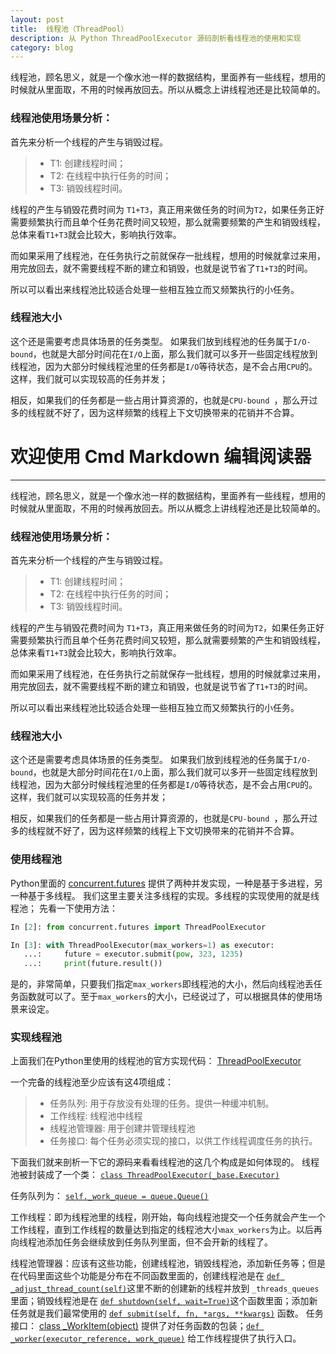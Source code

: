 ```yaml
---
layout: post
title:  线程池（ThreadPool）
description: 从 Python ThreadPoolExecutor 源码剖析看线程池的使用和实现
category: blog
---
```


线程池，顾名思义，就是一个像水池一样的数据结构，里面养有一些线程，想用的时候就从里面取，不用的时候再放回去。所以从概念上讲线程池还是比较简单的。


### 线程池使用场景分析：
首先来分析一个线程的产生与销毁过程。
 
 >* T1: 创建线程时间；
 >* T2: 在线程中执行任务的时间；
 >* T3: 销毁线程时间。

线程的产生与销毁花费时间为 `T1+T3`，真正用来做任务的时间为`T2`，如果任务正好需要频繁执行而且单个任务花费时间又较短，那么就需要频繁的产生和销毁线程，总体来看`T1+T3`就会比较大，影响执行效率。

而如果采用了线程池，在任务执行之前就保存一批线程，想用的时候就拿过来用，用完放回去，就不需要线程不断的建立和销毁，也就是说节省了`T1+T3`的时间。

所以可以看出来线程池比较适合处理一些相互独立而又频繁执行的小任务。


### 线程池大小
这个还是需要考虑具体场景的任务类型。
如果我们放到线程池的任务属于` I/O-bound `，也就是大部分时间花在`I/O`上面，那么我们就可以多开一些固定线程放到线程池，因为大部分时候线程池里的任务都是`I/O`等待状态，是不会占用`CPU`的。这样，我们就可以实现较高的任务并发；

相反，如果我们的任务都是一些占用计算资源的，也就是`CPU-bound `，那么开过多的线程就不好了，因为这样频繁的线程上下文切换带来的花销并不合算。

# 欢迎使用 Cmd Markdown 编辑阅读器

------
线程池，顾名思义，就是一个像水池一样的数据结构，里面养有一些线程，想用的时候就从里面取，不用的时候再放回去。所以从概念上讲线程池还是比较简单的。


### 线程池使用场景分析：
首先来分析一个线程的产生与销毁过程。
 
 >* T1: 创建线程时间；
 >* T2: 在线程中执行任务的时间；
 >* T3: 销毁线程时间。

线程的产生与销毁花费时间为 `T1+T3`，真正用来做任务的时间为`T2`，如果任务正好需要频繁执行而且单个任务花费时间又较短，那么就需要频繁的产生和销毁线程，总体来看`T1+T3`就会比较大，影响执行效率。

而如果采用了线程池，在任务执行之前就保存一批线程，想用的时候就拿过来用，用完放回去，就不需要线程不断的建立和销毁，也就是说节省了`T1+T3`的时间。

所以可以看出来线程池比较适合处理一些相互独立而又频繁执行的小任务。


### 线程池大小
这个还是需要考虑具体场景的任务类型。
如果我们放到线程池的任务属于` I/O-bound `，也就是大部分时间花在`I/O`上面，那么我们就可以多开一些固定线程放到线程池，因为大部分时候线程池里的任务都是`I/O`等待状态，是不会占用`CPU`的。这样，我们就可以实现较高的任务并发；

相反，如果我们的任务都是一些占用计算资源的，也就是`CPU-bound `，那么开过多的线程就不好了，因为这样频繁的线程上下文切换带来的花销并不合算。

### 使用线程池

Python里面的 [concurrent.futures](https://docs.python.org/dev/library/concurrent.futures.html) 提供了两种并发实现，一种是基于多进程，另一种基于多线程。
我们这里主要关注多线程的实现。多线程的实现使用的就是线程池；
先看一下使用方法：

```python
In [2]: from concurrent.futures import ThreadPoolExecutor

In [3]: with ThreadPoolExecutor(max_workers=1) as executor:
   ...:     future = executor.submit(pow, 323, 1235)
   ...:     print(future.result())
```

是的，非常简单，只要我们指定`max_workers`即线程池的大小，然后向线程池丢任务函数就可以了。至于`max_workers`的大小，已经说过了，可以根据具体的使用场景来设定。

### 实现线程池

上面我们在Python里使用的线程池的官方实现代码：   [ThreadPoolExecutor](https://hg.python.org/cpython/file/default/Lib/concurrent/futures/thread.py)

一个完备的线程池至少应该有这4项组成：

>* 任务队列: 用于存放没有处理的任务。提供一种缓冲机制。
>* 工作线程: 线程池中线程
>* 线程池管理器: 用于创建并管理线程池
>* 任务接口: 每个任务必须实现的接口，以供工作线程调度任务的执行。

下面我们就来剖析一下它的源码来看看线程池的这几个构成是如何体现的。
线程池被封装成了一个类： [`class ThreadPoolExecutor(_base.Executor)`](https://hg.python.org/cpython/file/default/Lib/concurrent/futures/thread.py#l83)

任务队列为： [`self._work_queue = queue.Queue()`](https://hg.python.org/cpython/file/default/Lib/concurrent/futures/thread.py#l99)

工作线程：即为线程池里的线程，刚开始，每向线程池提交一个任务就会产生一个工作线程，直到工作线程的数量达到指定的线程池大小`max_workers`为止。以后再向线程池添加任务会继续放到任务队列里面，但不会开新的线程了。

线程池管理器：应该有这些功能，创建线程池，销毁线程池，添加新任务等；但是在代码里面这些个功能是分布在不同函数里面的，创建线程池是在 [`def _adjust_thread_count(self)`](https://hg.python.org/cpython/file/default/Lib/concurrent/futures/thread.py#l117)这里不断的创建新的线程并放到 `_threads_queues` 里面；销毁线程池是在 [`def shutdown(self, wait=True)`](https://hg.python.org/cpython/file/default/Lib/concurrent/futures/thread.py#l133)这个函数里面；添加新任务就是我们最常使用的 [`def submit(self, fn, *args, **kwargs)`](https://hg.python.org/cpython/file/default/Lib/concurrent/futures/thread.py#l104) 函数。
任务接口： [class _WorkItem(object)](https://hg.python.org/cpython/file/default/Lib/concurrent/futures/thread.py#l43) 提供了对任务函数的包装；[`def _worker(executor_reference, work_queue)`](https://hg.python.org/cpython/file/default/Lib/concurrent/futures/thread.py#l61) 给工作线程提供了执行入口。
